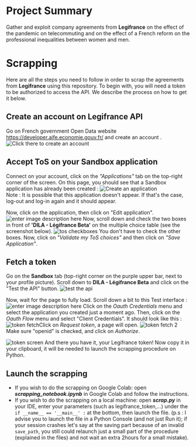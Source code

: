 # Project Summary

Gather and exploit company agreements from **Legifrance** on the effect of the pandemic on telecommuting and on the effect of a French reform on the professional inequalities between women and men.


# Scrapping

Here are all the steps you need to follow in order to scrap the agreements from **Legifrance** using this repository. To begin with, you will need a token to be authorized to access the API. We describe the process on how to get it below.

## Create an account on Legifrance API

Go on French government Open Data website https://developer.aife.economie.gouv.fr/  and create an account .![Click there to create an account ](https://i.imgur.com/vfQudXP.jpg)

## Accept ToS on your Sandbox application

Connect on your account, click on the *"Applications"* tab on the top-right corner of the screen. On this page, you should see that a Sandbox application has already been created : ![Create an application](https://i.imgur.com/tJmzhhM.png)  
Note : It is possible that this application doesn't appear. If that's the case, log-out and log-in again and it should appear.
  
Now, click on the application, then click on "Edit application".![enter image description here](https://i.imgur.com/Yel8FhB.png)
Now, scroll down and check the two boxes in front of **'DILA - Légifrance Beta'** on the multiple choice table (see the screenshot below). ![tos checkboxes](https://i.imgur.com/vxIGJPJ.png)
You don't have to check the other boxes.
Now, click on *"Validate my ToS choices"* and then click on *"Save Application"*.


## Fetch a token

Go on the **Sandbox** tab (top-right corner on the purple upper bar, next to your profile picture). Scroll down to **DILA - Légifrance Beta** and click on the "Test the API" button. ![test the api](https://i.imgur.com/XlrUMVh.png) 

Now, wait for the page to fully load. Scroll down a bit to this Test interface :  ![enter image description here](https://i.imgur.com/YpVdBcU.png) 
Click on the *Oauth Credentials* menu and select the application you created just a moment ago. Then, click on the *Oauth Flow* menu and select "Client Credentials". It should look like this :
![token fetch](https://i.imgur.com/31V55tV.jpg)Click on *Request token*, a page will open. ![token fetch 2](https://i.imgur.com/08BgxTq.png)Make sure "openid" is checked, and click on *Authorize*. 

![token screen](https://i.imgur.com/kVVVtN8.jpg)
And there you have it, your Legifrance token! Now copy it in your clipboard, it will be needed to launch the scrapping procedure on Python.

## Launch the scrapping

- If you wish to do the scrapping on Google Colab: open  ***scrapping_notebook.ipynb*** in Google Colab and follow the instructions.
- If you wish to do the scrapping on a local machine: open ***scrap.py*** in your IDE, enter your parameters (such as legifrance_token,...) under the `if __name__ == '__main__' :` at the bottom, then launch the file. (p.s : I advise you to launch the file in a Python Console (and not just Run it); if your session crashes let's say at the saving part because of an invalid `save_path`, you still could relaunch just a small part of the procedure (explained in the files) and not wait an extra 2hours for a small mistake). 
